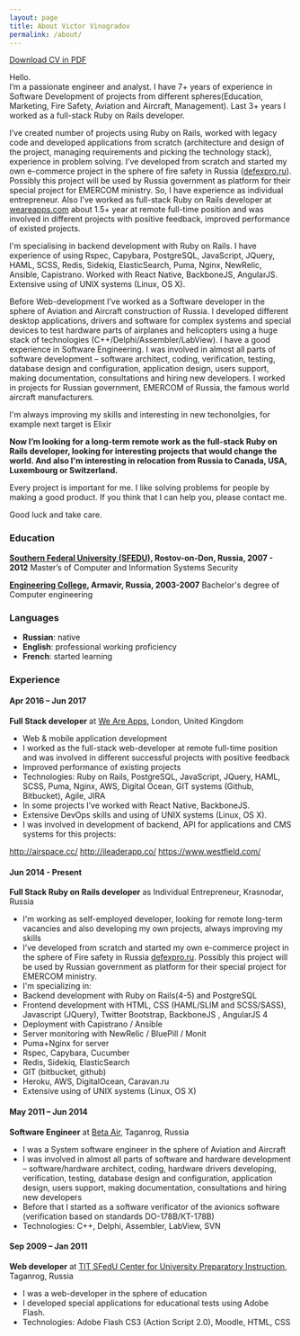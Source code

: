 ```yaml
---
layout: page
title: About Victor Vinogradov
permalink: /about/
---
```

<p><a href="../assets/victor-vinogradov-cv.pdf" title="victor-vinogradov-cv" target="_blank">Download CV in PDF</a></p>

<div class="introduction">
  <p>Hello.
    <br>I’m a passionate engineer and analyst. I have 7+ years of experience in
    Software Development of projects from different spheres(Education, Marketing, 
    Fire Safety, Aviation and Aircraft, Management). Last 3+ years I worked 
    as a full-stack Ruby on Rails developer. 
  </p>
  
  <p>I’ve created number of projects using Ruby on Rails, worked with
    legacy code and developed applications from scratch (architecture and 
    design of the project, managing requirements and picking the technology 
    stack), experience in problem solving. I’ve developed from scratch and 
    started my own e-commerce project in the sphere of fire safety in Russia 
    (<a href="https://defexpro.ru" 
         title="defexpro.ru" target="_blank">defexpro.ru</a>). Possibly 
         this project will be used by Russia government 
    as platform for their special project for EMERCOM ministry. So, 
    I have experience as individual entrepreneur. 
    Also I’ve worked as full-stack Ruby on Rails developer at <a href="http://weareapps.com" 
    title="weareapps.com" target="_blank">weareapps.com</a> about 1.5+ year at remote 
    full-time position and was involved in different projects with 
    positive feedback, improved performance of existed projects. 
  </p>  
  
  <p>I'm specialising in backend development with Ruby on Rails. I have 
    experience of using Rspec, Capybara, PostgreSQL, JavaScript, JQuery, 
    HAML, SCSS, Redis, Sidekiq, ElasticSearch, Puma, Nginx, NewRelic, 
    Ansible, Capistrano. Worked with React Native, BackboneJS, AngularJS. 
    Extensive using of UNIX systems (Linux, OS X).
  </p> 
  
  <p> Before Web-development I’ve worked as a Software developer in the
    sphere of Aviation and Aircraft construction of Russia. I developed different desktop 
    applications, drivers and  software for complex systems and special 
    devices to test hardware  parts of airplanes and helicopters using a 
    huge stack of technologies (C++/Delphi/Assembler/LabView). I have 
    a good experience in Software Engineering. I was involved in almost 
    all parts of software development – software architect, coding, 
    verification, testing, database design and configuration, application 
    design, users support, making documentation, consultations and 
    hiring new developers. I worked in projects for Russian government, 
    EMERCOM of Russia, the famous world aircraft manufacturers.
  </p> 
  
  <p>I'm always improving my skills and interesting in new techonolgies, 
    for example next target is Elixir</p> 
  
   <p><strong> Now I’m looking for a long-term remote work as the full-stack Ruby on 
     Rails developer, looking for interesting projects that would change the world. 
     And also I'm interesting in relocation from Russia to Canada, USA, 
     Luxembourg or Switzerland.</strong>
   </p> 
  
  <p> Every project is important for me. I like solving problems for 
    people by making a good product. If you think that I can help you, 
    please contact me.
  </p>
  
  <p> Good luck and take care.</p>
</div>


### Education

**<a href="http://sfedu.ru/international/" title="SFEDU" target="_blank">
Southern Federal University (SFEDU)</a>, Rostov-on-Don, Russia, 2007 - 2012**
Master’s of Computer and Information Systems Security

**<a href="http://mstarm.ru/" title="Engineering College, Armavir" target="_blank">
Engineering College</a>, Armavir, Russia, 2003-2007**
Bachelor's degree of Computer engineering

### Languages

* <strong>Russian</strong>: native
* <strong>English</strong>: professional working proficiency
* <strong>French</strong>: started learning 

### Experience

#### Apr 2016 – Jun 2017
**Full Stack developer** at <a href="http://weareapps.com" 
title="We Are Apps" target="_blank">We Are Apps</a>, London, United Kingdom

* Web & mobile application development
* I worked as the full-stack web-developer at remote full-time position and 
  was involved in different successful projects with positive feedback
* Improved performance of existing projects  
* Technologies: Ruby on Rails, PostgreSQL, JavaScript, JQuery, HAML, SCSS,
  Puma, Nginx, AWS, Digital Ocean, GIT systems (Github, Bitbucket), Agile, JIRA
* In some projects I’ve worked with React Native, BackboneJS. 
* Extensive DevOps skills and using of UNIX systems (Linux, OS X).
* I was involved in development of backend, API for applications and CMS 
 systems for this projects:
 <span class="normal-link">
 <a href="http://airspace.cc/" title="Airspace" target="_blank">http://airspace.cc/</a>
 <a href="http://ileaderapp.co/" title="iLeader" target="_blank">http://ileaderapp.co/</a>
 <a href="https://www.westfield.com/" title="Westfield" target="_blank">https://www.westfield.com/</a>
 </span>
 

#### Jun 2014 - Present
**Full Stack Ruby on Rails developer** as Individual Entrepreneur, Krasnodar, Russia


* I'm working as self-employed developer, looking for remote long-term vacancies and also 
  developing my own projects, always improving my skills
* I’ve developed from scratch and started my own e-commerce project in 
  the sphere of Fire safety in Russia <a href="https://defexpro.ru"  
  title="defexpro.ru" target="_blank">defexpro.ru</a>. Possibly this project 
  will be used by Russian government as platform for their special project for EMERCOM ministry. 
* I'm specializing in:
* Backend development with Ruby on Rails(4-5) and PostgreSQL
* Frontend development with HTML, CSS (HAML/SLIM and SCSS/SASS), Javascript (JQuery), 
 Twitter Bootstrap, BackboneJS , AngularJS 4
* Deployment with  Capistrano / Ansible
* Server monitoring with NewRelic / BluePill / Monit
* Puma+Nginx for server
* Rspec, Capybara, Cucumber
* Redis, Sidekiq, ElasticSearch
* GIT (bitbucket, github)
* Heroku, AWS, DigitalOcean, Caravan.ru
* Extensive using of UNIX systems (Linux, OS X) 

#### May 2011 – Jun 2014
**Software Engineer** at <a href="http://www.beta-air.com/en" 
title="Beta Air" target="_blank">Beta Air</a>, Taganrog, Russia

* I was a System software engineer in the sphere of Aviation and Aircraft
* I was involved in almost all parts of software and hardware development – 
    software/hardware architect, coding, hardware drivers developing, 
    verification, testing, database design and configuration, application 
    design, users support, making documentation, consultations and 
    hiring new developers
* Before that I started as a software verificator of the avionics 
    software (verification based on standards DO-178B/КТ-178B)    
* Technologies: C++, Delphi, Assembler, LabView, SVN


#### Sep 2009 – Jan 2011
**Web developer** at <a href="http://cdp.tti.sfedu.ru/index.php?option=com_content&task=view&id=989&Itemid=607" 
title="TIT SFedU Center for University Preparatory Instruction" target="_blank">
TIT SFedU Center for University Preparatory Instruction</a>, Taganrog, Russia

* I was a web-developer in the sphere of education 
* I developed special applications for educational tests using Adobe Flash.
* Technologies: Adobe Flash CS3 (Action Script 2.0), Moodle, HTML, CSS
